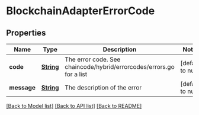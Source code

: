 # BlockchainAdapterErrorCode
## Properties

Name | Type | Description | Notes
------------ | ------------- | ------------- | -------------
**code** | [**String**](string.md) | The error code. See chaincode/hybrid/errorcodes/errors.go for a list | [default to null]
**message** | [**String**](string.md) | The description of the error | [default to null]

[[Back to Model list]](../README.md#documentation-for-models) [[Back to API list]](../README.md#documentation-for-api-endpoints) [[Back to README]](../README.md)

